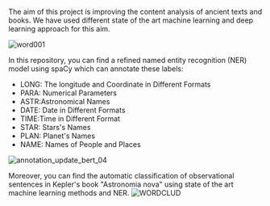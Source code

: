 
The aim of this project is improving the content analysis of ancient texts and books. We have used different state of the art machine learning and deep learning approach for this aim.  

![word001](https://user-images.githubusercontent.com/43270094/65962409-76c76e80-e40d-11e9-85dd-b64b984b92a7.png)

In this repository, you can find a refined named entity recognition (NER) model using spaCy which can annotate these labels:
<ul>
<li>LONG: The longitude and Coordinate in Different Formats</li> 
<li>PARA: Numerical Parameters</li> 
<li>ASTR:Astronomical Names</li> 
<li>DATE: Date in Different Formats </li>
<li>TIME:Time in Different Format </li>
<li>STAR: Stars's Names </li>
<li>PLAN: Planet's Names </li>
<li>NAME: Names of People and Places </li>
</ul>
 
![annotation_update_bert_04](https://user-images.githubusercontent.com/43270094/65961285-1fc09a00-e40b-11e9-9dd9-1f25f72c37f7.JPG)


Moreover, you can find the automatic classification of observational sentences in Kepler's book "Astronomia nova" using state of the art machine learning methods and NER.
![WORDCLUD](https://user-images.githubusercontent.com/43270094/65960891-4d591380-e40a-11e9-8fce-331950f18abe.jpg)
